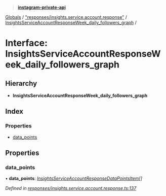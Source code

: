 > **[instagram-private-api](../README.md)**

[Globals](../README.md) / ["responses/insights.service.account.response"](../modules/_responses_insights_service_account_response_.md) / [InsightsServiceAccountResponseWeek_daily_followers_graph](_responses_insights_service_account_response_.insightsserviceaccountresponseweek_daily_followers_graph.md) /

# Interface: InsightsServiceAccountResponseWeek_daily_followers_graph

## Hierarchy

* **InsightsServiceAccountResponseWeek_daily_followers_graph**

## Index

### Properties

* [data_points](_responses_insights_service_account_response_.insightsserviceaccountresponseweek_daily_followers_graph.md#data_points)

## Properties

###  data_points

• **data_points**: *[InsightsServiceAccountResponseDataPointsItem](_responses_insights_service_account_response_.insightsserviceaccountresponsedatapointsitem.md)[]*

*Defined in [responses/insights.service.account.response.ts:137](https://github.com/dilame/instagram-private-api/blob/e9c516c/src/responses/insights.service.account.response.ts#L137)*
